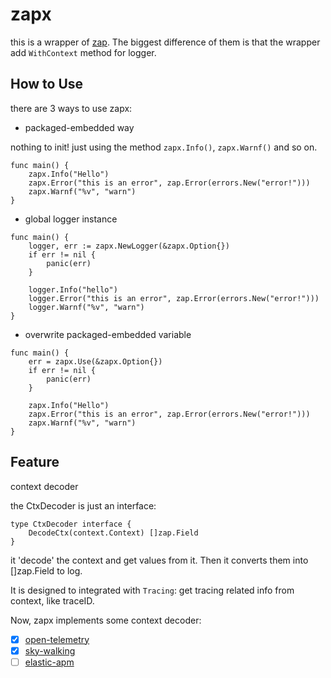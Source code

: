 # zapx

this is a wrapper of [zap](https://github.com/uber-go/zap). The biggest difference of them is that the wrapper add `WithContext` method for logger.

## How to Use

there are 3 ways to use zapx:

- packaged-embedded way

nothing to init! just using the method `zapx.Info()`, `zapx.Warnf()` and so on.

```golang
func main() {
	zapx.Info("Hello")
	zapx.Error("this is an error", zap.Error(errors.New("error!")))
	zapx.Warnf("%v", "warn")
}
```

- global logger instance

```golang
func main() {
	logger, err := zapx.NewLogger(&zapx.Option{})
	if err != nil {
		panic(err)
	}

	logger.Info("hello")
	logger.Error("this is an error", zap.Error(errors.New("error!")))
	logger.Warnf("%v", "warn")
}
```

- overwrite packaged-embedded variable

```golang
func main() {
	err = zapx.Use(&zapx.Option{})
	if err != nil {
		panic(err)
	}

	zapx.Info("Hello")
	zapx.Error("this is an error", zap.Error(errors.New("error!")))
	zapx.Warnf("%v", "warn")
}
```

## Feature

context decoder

the CtxDecoder is just an interface:

```golang
type CtxDecoder interface {
	DecodeCtx(context.Context) []zap.Field
}
```

it 'decode' the context and get values from it. Then it converts them into []zap.Field to log. 

It is designed to integrated with `Tracing`: get tracing related info from context, like traceID.

Now, zapx implements some context decoder:

- [x] [open-telemetry](https://github.com/open-telemetry/opentelemetry-go)
- [x] [sky-walking](https://github.com/SkyAPM/go2sky)
- [ ] [elastic-apm](https://github.com/elastic/apm-agent-go)